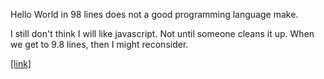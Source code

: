 Hello World in 98 lines does not a good programming language make.

I still don't think I will like javascript. Not until someone cleans it up.
When we get to 9.8 lines, then I might reconsider.

[[link]](http://cakejs.googlecode.com/svn/trunk/examples/hello_world.html)  
